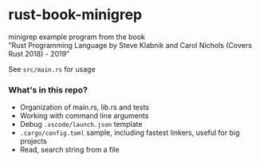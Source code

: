 # rust-book-minigrep

minigrep example program from the book  
"Rust Programming Language  by Steve Klabnik and Carol Nichols (Covers Rust 2018) - 2019"  

See `src/main.rs` for usage

### What's in this repo?  
- Organization of main.rs, lib.rs and tests
- Working with command line arguments
- Debug `.vscode/launch.json` template
- `.cargo/config.toml` sample, including fastest linkers, useful for big projects
- Read, search string from a file

